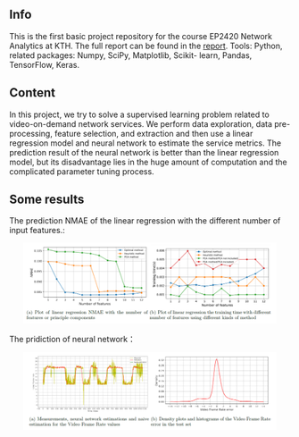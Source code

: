 ## Info

This is the first basic project repository for the course EP2420 Network Analytics at KTH. The full report can be found in the [report](https://github.com/cylead/dimensionality-reduction-on-networked-system/blob/main/report.pdf).
Tools: Python, related packages: Numpy, SciPy, Matplotlib, Scikit-
learn, Pandas, TensorFlow, Keras.

## Content

In this project, we try to solve a supervised learning problem related to video-on-demand network services. We perform data exploration, data pre-processing, feature selection, and extraction and then use a linear regression model and neural network to estimate the service metrics. The prediction result of the neural network is better than the linear regression model, but its disadvantage lies in the huge amount of computation and the complicated parameter tuning process.

## Some results

The prediction NMAE of the linear regression with the different number of input features.:
<p align="center">
<img src="./figs/screenshot2.png" width="90%" >
</p>
The pridiction of neural network：
<p align="center">
<img src="./figs/screenshot1.png" width="90%" >
</p>

